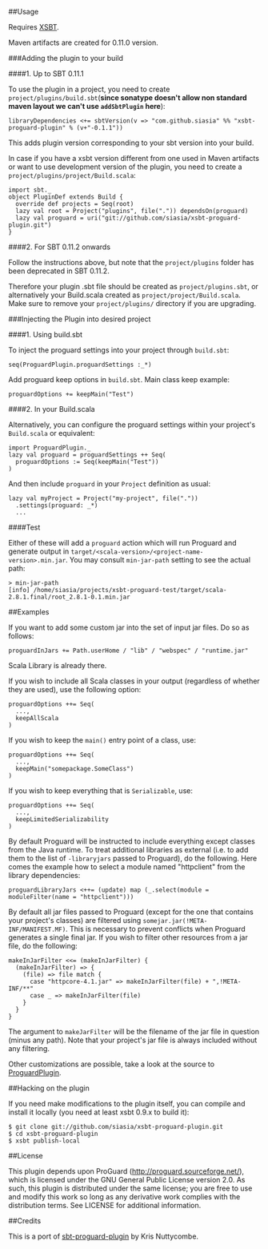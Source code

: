 ##Usage

Requires [XSBT](http://github.com/harrah/xsbt).

Maven artifacts are created for 0.11.0 version.

###Adding the plugin to your build

####1. Up to SBT 0.11.1

To use the plugin in a project, you need to create `project/plugins/build.sbt`(**since sonatype doesn't allow non standard maven layout we can't use `addSbtPlugin` here**):

    libraryDependencies <+= sbtVersion(v => "com.github.siasia" %% "xsbt-proguard-plugin" % (v+"-0.1.1"))
		
This adds plugin version corresponding to your sbt version into your build.

In case if you have a xsbt version different from one used in Maven artifacts or want to use development version of the plugin, you need to create a `project/plugins/project/Build.scala`:    

    import sbt._
    object PluginDef extends Build {
      override def projects = Seq(root)
      lazy val root = Project("plugins", file(".")) dependsOn(proguard)
      lazy val proguard = uri("git://github.com/siasia/xsbt-proguard-plugin.git")
    }
    
####2. For SBT 0.11.2 onwards

Follow the instructions above, but note that the `project/plugins` folder has been deprecated in SBT 0.11.2.

Therefore your plugin .sbt file should be created as `project/plugins.sbt`, or alternatively your Build.scala created as `project/project/Build.scala`. Make sure to remove your `project/plugins/` directory if you are upgrading.
    
###Injecting the Plugin into desired project

####1. Using build.sbt

To inject the proguard settings into your project through `build.sbt`:

    seq(ProguardPlugin.proguardSettings :_*)
    
Add proguard keep options in `build.sbt`. Main class keep example:

    proguardOptions += keepMain("Test")

####2. In your Build.scala

Alternatively, you can configure the proguard settings within your project's `Build.scala` or equivalent:

    import ProguardPlugin._
    lazy val proguard = proguardSettings ++ Seq(
      proguardOptions := Seq(keepMain("Test"))
    )
    
And then include `proguard` in your `Project` definition as usual:

    lazy val myProject = Project("my-project", file("."))
      .settings(proguard: _*)
      ...

####Test

Either of these will add a `proguard` action which will run Proguard and generate output in `target/<scala-version>/<project-name-version>.min.jar`. You may consult `min-jar-path` setting to see the actual path:

    > min-jar-path
    [info] /home/siasia/projects/xsbt-proguard-test/target/scala-2.8.1.final/root_2.8.1-0.1.min.jar
		
##Examples

If you want to add some custom jar into the set of input jar files. Do so as follows:

    proguardInJars += Path.userHome / "lib" / "webspec" / "runtime.jar"
    
Scala Library is already there.

If you wish to include all Scala classes in your output (regardless of whether
they are used), use the following option:

    proguardOptions ++= Seq(
      ...,
      keepAllScala
    )

If you wish to keep the `main()` entry point of a class, use:

    proguardOptions ++= Seq(
      ...,
      keepMain("somepackage.SomeClass")
    )

If you wish to keep everything that is `Serializable`, use:

    proguardOptions ++= Seq(
      ...,
      keepLimitedSerializability
    )

By default Proguard will be instructed to include everything except classes
from the Java runtime. To treat additional libraries as external (i.e. to
add them to the list of `-libraryjars` passed to Proguard), do the following. Here comes the example how to select a module named "httpclient" from the library dependencies:
    
    proguardLibraryJars <++= (update) map (_.select(module = moduleFilter(name = "httpclient")))

By default all jar files passed to Proguard (except for the one that contains
your project's classes) are filtered using
`somejar.jar(!META-INF/MANIFEST.MF)`. This is necessary to prevent conflicts
when Proguard generates a single final jar. If you wish to filter other
resources from a jar file, do the following:

    makeInJarFilter <<= (makeInJarFilter) {
      (makeInJarFilter) => {
        (file) => file match {
          case "httpcore-4.1.jar" => makeInJarFilter(file) + ",!META-INF/**"
          case _ => makeInJarFilter(file)
        }
      }
    }

The argument to `makeJarFilter` will be the filename of the jar file in
question (minus any path). Note that your project's jar file is always included
without any filtering.

Other customizations are possible, take a look at the source to [ProguardPlugin](http://github.com/siasia/xsbt-proguard-plugin/blob/master/src/main/scala/ProguardPlugin.scala).

##Hacking on the plugin

If you need make modifications to the plugin itself, you can compile and install it locally (you need at least xsbt 0.9.x to build it):

    $ git clone git://github.com/siasia/xsbt-proguard-plugin.git
    $ cd xsbt-proguard-plugin
    $ xsbt publish-local

##License

This plugin depends upon ProGuard (http://proguard.sourceforge.net/),
which is licensed under the GNU General Public License version 2.0.
As such, this plugin is distributed under the same license; you are
free to use and modify this work so long as any derivative work complies
with the distribution terms. See LICENSE for additional information.

##Credits

This is a port of [sbt-proguard-plugin](http://github.com/nuttycom/sbt-proguard-plugin) by Kris Nuttycombe.
